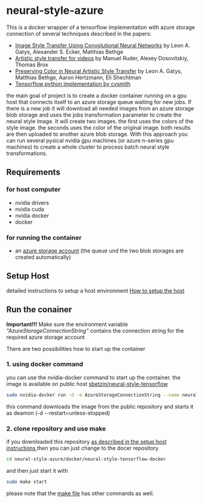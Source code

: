 # neural-style-azure
This is a docker wrapper of a tensorflow implementation with azure storage connection of several techniques described in the papers: 
* [Image Style Transfer Using Convolutional Neural Networks](http://www.cv-foundation.org/openaccess/content_cvpr_2016/papers/Gatys_Image_Style_Transfer_CVPR_2016_paper.pdf)
by Leon A. Gatys, Alexander S. Ecker, Matthias Bethge
* [Artistic style transfer for videos](https://arxiv.org/abs/1604.08610)
by Manuel Ruder, Alexey Dosovitskiy, Thomas Brox
* [Preserving Color in Neural Artistic Style Transfer](https://arxiv.org/abs/1606.05897)
by Leon A. Gatys, Matthias Bethge, Aaron Hertzmann, Eli Shechtman  
* [Tensorflow python implementation by cysmith](https://github.com/cysmith/neural-style-tf)

the main goal of project is to create a docker container running on a gpu host that connects itself to an azure storage queue waiting for new jobs. If there is a new job it will download all needed images from an azure storage blob storage and uses the jobs transformation parameter to create the neural style image. It will create two images. the first uses the colors of the style image. the seconds uses the color of the original image. both results are then uploaded to another azure blob storage.
With this approach you can run several pysical nvidia gpu machines (or azure n-series gpu machines) to create a whole cluster to process batch neural style transformations.

## Requirements 
### for host computer
- nvidia drivers
- nvidia cuda
- nvidia docker
- docker
### for running the container
- an [azure storage account](https://azure.microsoft.com/en-us/services/storage/) (the queue und the two blob storages are created automatically)

## Setup Host
detailed instructions to setup a host environment
[How to setup the host](https://github.com/sbetzin/neural-style-azure/blob/master/setup/setup%20host.md)
## Run the conainer
**Important!!!**
Make sure the environment variable _"AzureStorageConnectionString"_ contains the connection string for the required azure storage account

There are two possibilities how to start up the container
### 1. using docker command
you can use the nvidia-docker command to start up the container. the image is available on public host
[sbetzin/neural-style-tensorflow](https://hub.docker.com/r/sbetzin/neural-style-tensorflow/)

```bash
sudo nvidia-docker run -d -e AzureStorageConnectionString --name neural-style-tensorflow --restart=unless-stopped  sbetzin/neural-style-tensorflow
```
this command downloads the image from the public repository and starts it as deamon (-d --restart=unless-stopped)

### 2. clone repository and use make 
if you downloaded this repository [as described in the setup host instructions ](https://github.com/sbetzin/neural-style-azure/blob/master/setup/setup%20host.md) then you can just change to the docer repository
```bash
cd neural-style-azure/docker/neural-style-tensorflow-docker
```
and then just start it with
```bash
sudo make start
```
please note that the [make file](https://github.com/sbetzin/neural-style-azure/blob/master/docker/neural-style-tensorflow-docker/Makefile) has other commands as well.
